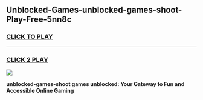 
## Unblocked-Games-unblocked-games-shoot-Play-Free-5nn8c
<h3>
<a href="https://premium76.site?title=unblocked-games-shoot&ref=15A">CLICK TO PLAY</a></h3>
<hr>

<h3>
<a href="https://premium76.site?title=unblocked-games-shoot&ref=15A">CLICK 2 PLAY</a>
  
</h3>

<a href="https://premium76.site?title=unblocked-games-shoot&ref=15A"><img src="https://clearcache.store/games.png"></a>


**unblocked-games-shoot games unblocked: Your Gateway to Fun and Accessible Online Gaming**

